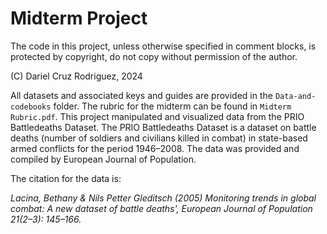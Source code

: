 # Midterm Project

The code in this project, unless otherwise specified in comment blocks, is protected by copyright, do not copy without permission of the author.

(C) Dariel Cruz Rodriguez, 2024

All datasets and associated keys and guides are provided in the `Data-and-codebooks` folder. The rubric for the midterm can be found in `Midterm Rubric.pdf`. This project manipulated and visualized data from the PRIO Battledeaths Dataset. The PRIO Battledeaths Dataset is a dataset on battle deaths (number of soldiers and civilians killed in
combat) in state-based armed conflicts for the period 1946–2008. The data was provided and compiled by European Journal of Population. 

The citation for the data is:

*Lacina, Bethany & Nils Petter Gleditsch (2005) Monitoring trends in global combat: A new dataset
of battle deaths', European Journal of Population 21(2–3): 145–166.*
